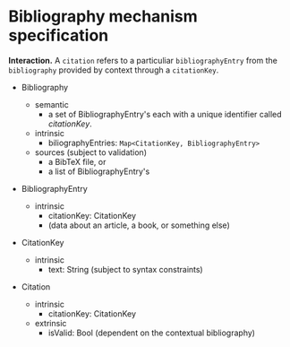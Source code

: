 # Bibliography mechanism specification

**Interaction.** A `citation` refers to a particuliar `bibliographyEntry` from the
 `bibliography` provided by context through a `citationKey`.

- Bibliography
  - semantic
    - a set of BibliographyEntry's each with a unique identifier called *citationKey*.
  - intrinsic
    - biliographyEntries: `Map<CitationKey, BibliographyEntry>`
  - sources (subject to validation)
    - a BibTeX file, or
    - a list of BibliographyEntry's

- BibliographyEntry
  - intrinsic
    - citationKey: CitationKey
    - (data about an article, a book, or something else)

- CitationKey
  - intrinsic
    - text: String (subject to syntax constraints)

- Citation
  - intrinsic
    - citationKey: CitationKey
  - extrinsic
    - isValid: Bool (dependent on the contextual bibliography)

